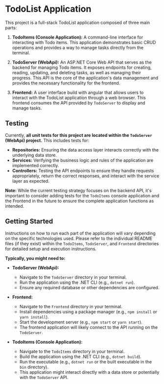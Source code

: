 # TodoList Application

This project is a full-stack TodoList application composed of three main parts:

1.  **TodoItems (Console Application):** A command-line interface for interacting with Todo items. This application demonstrates basic CRUD operations and provides a way to manage tasks directly from the terminal.

2.  **TodoServer (WebApi):** An ASP.NET Core Web API that serves as the backend for managing Todo items. It exposes endpoints for creating, reading, updating, and deleting tasks, as well as managing their progress. This API is the core of the application's data management and provides the necessary functionality for the frontend.

3.  **Frontend:** A user interface build with angular that allows users to interact with the TodoList application through a web browser. This frontend consumes the API provided by `TodoServer` to display and manage tasks.

## Testing

Currently, **all unit tests for this project are located within the `TodoServer` (WebApi) project.** This includes tests for:

* **Repositories:** Ensuring the data access layer interacts correctly with the underlying data store.
* **Services:** Verifying the business logic and rules of the application are implemented correctly.
* **Controllers:** Testing the API endpoints to ensure they handle requests appropriately, return the correct responses, and interact with the service layer as expected.

**Note:** While the current testing strategy focuses on the backend API, it's important to consider adding tests for the `TodoItems` console application and the Frontend in the future to ensure the complete application functions as intended.

## Getting Started

Instructions on how to run each part of the application will vary depending on the specific technologies used. Please refer to the individual README files (if they exist) within the `TodoItems`, `TodoServer`, and `Frontend` directories for detailed setup and execution instructions.

**Typically, you might need to:**

* **TodoServer (WebApi):**
    * Navigate to the `TodoServer` directory in your terminal.
    * Run the application using the .NET CLI (e.g., `dotnet run`).
    * Ensure any required database or other dependencies are configured.

* **Frontend:**
    * Navigate to the `Frontend` directory in your terminal.
    * Install dependencies using a package manager (e.g., `npm install` or `yarn install`).
    * Start the development server (e.g., `npm start` or `yarn start`).
    * The frontend application will likely connect to the API running on the `TodoServer`.

* **TodoItems (Console Application):**
    * Navigate to the `TodoItems` directory in your terminal.
    * Build the application using the .NET CLI (e.g., `dotnet build`).
    * Run the executable (e.g., `dotnet run` or the built executable in the `bin` directory).
    * This application might interact directly with a data store or potentially with the `TodoServer` API.
